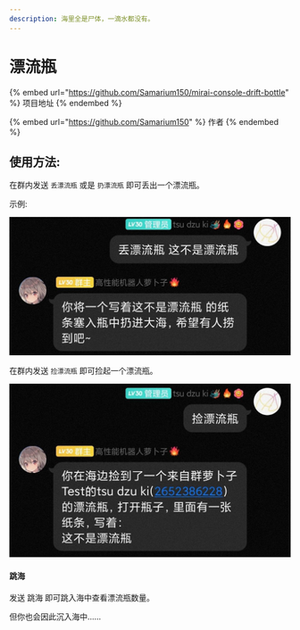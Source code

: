 ```yaml
---
description: 海里全是尸体，一滴水都没有。
---
```


# 漂流瓶

{% embed url="https://github.com/Samarium150/mirai-console-drift-bottle" %}
项目地址
{% endembed %}

{% embed url="https://github.com/Samarium150" %}
作者
{% endembed %}

## 使用方法:

在群内发送 `丢漂流瓶` 或是 `扔漂流瓶`  即可丢出一个漂流瓶。

示例:

![](<../.gitbook/assets/image (2) (1).png>)

在群内发送 `捡漂流瓶` 即可捡起一个漂流瓶。&#x20;

![](<../.gitbook/assets/image (1).png>)

#### 跳海

发送 跳海 即可跳入海中查看漂流瓶数量。

但你也会因此沉入海中……
